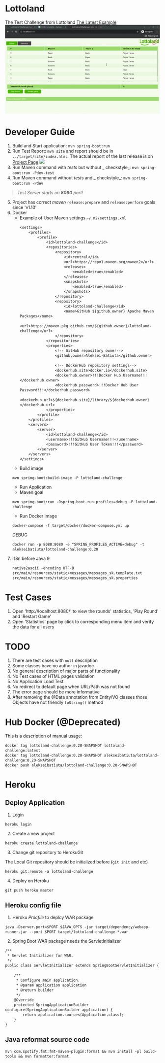 # Lottoland

The Test Challenge from
Lottoland [The Latest Example](https://lottoland-challenge.herokuapp.com/)
![](docs/images/web.gif)

# Developer Guide

1. Build and Start application: `mvn spring-boot:run`
2. Run Test Report: `mvn site` and report should be
   in `../target/site/index.html`. The actual report of the last release is
   on [Project Page](https://aleksei-batiuta.github.io/lottoland-challenge/) ![](docs/images/site.gif)
3. Run Maven command with _tests_ but without _
   checkstyle_: `mvn spring-boot:run -Pdev-test`
4. Run Maven command without _tests_ and _
   checkstyle_: `mvn spring-boot:run -Pdev`

> *Test Server starts on **8080** port!*

5. Project has correct _maven_ `release:prepare` and `release:perform` goals
   since 'v1.10'
6. Docker
    * Example of User Maven settings `~/.m2/settings.xml`
        ```
        <settings>
            <profiles>
                <profile>
                    <id>lottoland-challenge</id>
                    <repositories>
                        <repository>
                            <id>central</id>
                            <url>https://repo1.maven.org/maven2</url>
                            <releases>
                                <enabled>true</enabled>
                            </releases>
                            <snapshots>
                                <enabled>true</enabled>
                            </snapshots>
                        </repository>
                        <repository>
                            <id>lottoland-challenge</id>
                            <name>GitHub ${github.owner} Apache Maven Packages</name>
                            <url>https://maven.pkg.github.com/${github.owner}/lottoland-challenge</url>
                        </repository>
                    </repositories>
                    <properties>
                        <!-- GitHub repository owner-->
                        <github.owner>Aleksei-Batiuta</github.owner>
                        
                        <!-- DockerHub repository settings-->
                        <dockerhub.site>docker.io</dockerhub.site>
                        <dockerhub.owner>!!!Docker Hub Username!!!</dockerhub.owner>
                        <dockerhub.password>!!!Docker Hub User Password!!!</dockerhub.password>
                        <dockerhub.url>${dockerhub.site}/library/${dockerhub.owner}</dockerhub.url>
                    </properties>
                </profile>
            </profiles>
            <servers>
                <server>
                    <id>lottoland-challenge</id>
                    <username>!!!GitHub Username!!!</username>
                    <password>!!!GitHub User Token!!!</password>
                </server>
            </servers>
        </settings>
        ```
    * Build image
   ```
   mvn spring-boot:build-image -P lottoland-challenge
   ```
    * Run Application
    * Maven goal
    ```
    mvn spring-boot:run -Dspring-boot.run.profiles=debug -P lottoland-challenge
    ```
    * Run Docker image
    ```
    docker-compose -f target/docker/docker-compose.yml up
    ```
   DEBUG
    ```
    docker run -p 8080:8080 -e "SPRING_PROFILES_ACTIVE=debug" -t alekseibatiuta/lottoland-challenge:0.28
    ```
7. i18n before Java 9
    ```
    native2ascii -encoding UTF-8 src/main/resources/static/messages/messages_sk.template.txt src/main/resources/static/messages/messages_sk.properties
    ```

# Test Cases

1. Open 'http://localhost:8080/' to view the rounds' statistics, 'Play Round'
   and 'Restart Game'
2. Open 'Statistics' page by click to corresponding menu item and verify the
   data for all users

# TODO

1. There are test cases with `null` description
2. Some classes have no author in javadoc
3. No general description of major parts of functionality
4. No Test cases of HTML pages validation
5. No Application Load Test
6. No redirect to default page when URL/Path was not found
7. The error page should be more informative
8. After removing the @Data annotation from Entity/VO classes those Objects have
   not friendly `toString()` method

# Hub Docker (@Deprecated)

This is a description of manual usage:

```
docker tag lottoland-challenge:0.20-SNAPSHOT lottoland-challenge:latest
docker tag lottoland-challenge:0.20-SNAPSHOT alekseibatiuta/lottoland-challenge:0.20-SNAPSHOT
docker push alekseibatiuta/lottoland-challenge:0.20-SNAPSHOT
```

# Heroku

## Deploy Application

1. Login

  ```
  heroku login
  ```

2. Create a new project

  ```
  heroku create lottoland-challenge
  ```

3. Change git repository to HerokuGit

The Local Git repository should be initialized before (`git init` and etc)

  ```
  heroku git:remote -a lottoland-challenge
  ```

4. Deploy on Heroku

  ```
  git push heroku master
  ```

## Heroku config file

1. Heroku _Procfile_ to deploy WAR package

```
java -Dserver.port=$PORT $JAVA_OPTS -jar target/dependency/webapp-runner.jar --port $PORT target/lottoland-challenge-*.war
```

2. Spring Boot WAR package needs the ServletInitializer

```
/**
 * Servlet Initializer for WAR.
 */
public class ServletInitializer extends SpringBootServletInitializer {

	/**
	 * Configure main application.
	 * @param application application
	 * @return builder
	 */
	@Override
	protected SpringApplicationBuilder configure(SpringApplicationBuilder application) {
		return application.sources(Application.class);
	}
}
```
## Java reformat source code
```
mvn com.spotify.fmt:fmt-maven-plugin:format && mvn install -pl build-tools && mvn formatter:format
```
